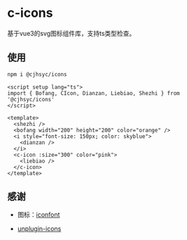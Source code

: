 # c-icons

基于vue3的svg图标组件库，支持ts类型检查。

## 使用

```bash
npm i @cjhsyc/icons
```

```vue
<script setup lang="ts">
import { Bofang, CIcon, Dianzan, Liebiao, Shezhi } from '@cjhsyc/icons'
</script>

<template>
  <shezhi />
  <bofang width="200" height="200" color="orange" />
  <i style="font-size: 150px; color: skyblue">
    <dianzan />
  </i>
  <c-icon :size="300" color="pink">
    <liebiao />
  </c-icon>
</template>
```

## 感谢

- 图标：[iconfont](https://www.iconfont.cn/collections/detail?cid=19171)

- [unplugin-icons](https://github.com/antfu/unplugin-icons)
